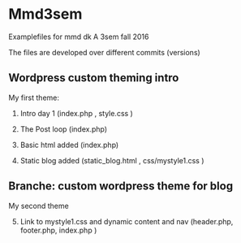 # Mmd3sem
Examplefiles for mmd dk A 3sem fall 2016

The files are developed over different commits (versions)

## Wordpress custom theming intro

My first theme:
1. Intro day 1 (index.php , style.css )

2. The Post loop  (index.php)

3. Basic html added (index.php)


4. Static blog added (static_blog.html , css/mystyle1.css )

## Branche: custom wordpress theme for blog

My second theme

5. Link to mystyle1.css and dynamic content and nav (header.php, footer.php, index.php )  

